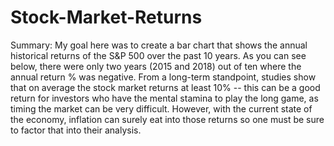 # Stock-Market-Returns

Summary: My goal here was to create a bar chart that shows the annual historical returns of the S&P 500 over the past 10 years. As you can see below, there were only two years (2015 and 2018) out of ten where the annual return % was negative. From a long-term standpoint, studies show that on average the stock market returns at least 10% -- this can be a good return for investors who have the mental stamina to play the long game, as timing the market can be very difficult. However, with the current state of the economy, inflation can surely eat into those returns so one must be sure to factor that into their analysis.
